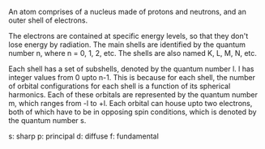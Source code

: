 An atom comprises of a nucleus made of protons and neutrons, and an outer shell of electrons.

The electrons are contained at specific energy levels, so that they don't lose energy by radiation. The main shells are identified by the quantum number n, where n = 0, 1, 2, etc. The shells are also named K, L, M, N, etc.

Each shell has a set of subshells, denoted by the quantum number l. l has integer values from 0 upto n-1. This is because for each shell, the number of orbital configurations for each shell is a function of its spherical harmonics. Each of these orbitals are represented by the quantum number m, which ranges from -l to +l. Each orbital can house upto two electrons, both of which have to be in opposing spin conditions, which is denoted by the quantum number s.

s: sharp
p: principal
d: diffuse
f: fundamental